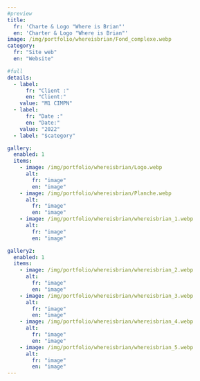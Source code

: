 ```yaml
---
#preview
title:
  fr: 'Charte & Logo "Where is Brian"'
  en: 'Charter & Logo "Where is Brian"'
image: /img/portfolio/whereisbrian/Fond_complexe.webp
category:
  fr: "Site web"
  en: "Website"

#full
details:
  - label:
      fr: "Client :"
      en: "Client:"
    value: "M1 CIMPN"
  - label:
      fr: "Date :"
      en: "Date:"
    value: "2022"
  - label: "$category"

gallery:
  enabled: 1
  items:
    - image: /img/portfolio/whereisbrian/Logo.webp
      alt:
        fr: "image"
        en: "image"
    - image: /img/portfolio/whereisbrian/Planche.webp
      alt:
        fr: "image"
        en: "image"
    - image: /img/portfolio/whereisbrian/whereisbrian_1.webp
      alt:
        fr: "image"
        en: "image"

gallery2:
  enabled: 1
  items:
    - image: /img/portfolio/whereisbrian/whereisbrian_2.webp
      alt:
        fr: "image"
        en: "image"
    - image: /img/portfolio/whereisbrian/whereisbrian_3.webp
      alt:
        fr: "image"
        en: "image"
    - image: /img/portfolio/whereisbrian/whereisbrian_4.webp
      alt:
        fr: "image"
        en: "image"
    - image: /img/portfolio/whereisbrian/whereisbrian_5.webp
      alt:
        fr: "image"
        en: "image"
---
```

